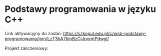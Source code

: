 <h1>Podstawy programowania w języku C++</h1>
<p>Link aktywacyjny do zadań: <a href="https://szkopul.edu.pl/c/wsb-podstawy-programowania/join/LzT3bA7bloBzCiJpomtPdwgl/">https://szkopul.edu.pl/c/wsb-podstawy-programowania/join/LzT3bA7bloBzCiJpomtPdwgl/</a>
  </p>
  <p>Projekt zaliczeniowy: <a href="https://github.com/RafalSpr/Podstawy-Programowania-WSB/blob/master/symulatorBankomatu.zip>Symulator bankomatu</a>.</p>
